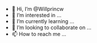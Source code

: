 - 👋 Hi, I’m @Willprincw
- 👀 I’m interested in ...
- 🌱 I’m currently learning ...
- 💞️ I’m looking to collaborate on ...
- 📫 How to reach me ...

<!---
Willprincw/Willprincw is a ✨ special ✨ repository because its `README.md` (this file) appears on your GitHub profile.
You can click the Preview link to take a look at your changes.
--->
